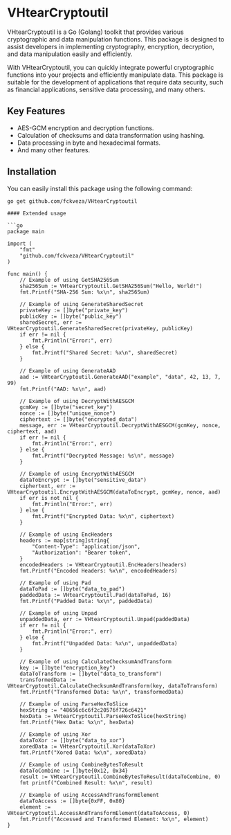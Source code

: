 # VHtearCryptoutil

VHtearCryptoutil is a Go (Golang) toolkit that provides various cryptographic and data manipulation functions. This package is designed to assist developers in implementing cryptography, encryption, decryption, and data manipulation easily and efficiently.

With VHtearCryptoutil, you can quickly integrate powerful cryptographic functions into your projects and efficiently manipulate data. This package is suitable for the development of applications that require data security, such as financial applications, sensitive data processing, and many others.

## Key Features

- AES-GCM encryption and decryption functions.
- Calculation of checksums and data transformation using hashing.
- Data processing in byte and hexadecimal formats.
- And many other features.

## Installation

You can easily install this package using the following command:

```shell
go get github.com/fckveza/VHtearCryptoutil

#### Extended usage

```go
package main

import (
	"fmt"
	"github.com/fckveza/VHtearCryptoutil"
)

func main() {
	// Example of using GetSHA256Sum
	sha256Sum := VHtearCryptoutil.GetSHA256Sum("Hello, World!")
	fmt.Printf("SHA-256 Sum: %x\n", sha256Sum)

	// Example of using GenerateSharedSecret
	privateKey := []byte("private_key")
	publicKey := []byte("public_key")
	sharedSecret, err := VHtearCryptoutil.GenerateSharedSecret(privateKey, publicKey)
	if err != nil {
		fmt.Println("Error:", err)
	} else {
		fmt.Printf("Shared Secret: %x\n", sharedSecret)
	}

	// Example of using GenerateAAD
	aad := VHtearCryptoutil.GenerateAAD("example", "data", 42, 13, 7, 99)
	fmt.Printf("AAD: %x\n", aad)

	// Example of using DecryptWithAESGCM
	gcmKey := []byte("secret_key")
	nonce := []byte("unique_nonce")
	ciphertext := []byte("encrypted_data")
	message, err := VHtearCryptoutil.DecryptWithAESGCM(gcmKey, nonce, ciphertext, aad)
	if err != nil {
		fmt.Println("Error:", err)
	} else {
		fmt.Printf("Decrypted Message: %s\n", message)
	}

	// Example of using EncryptWithAESGCM
	dataToEncrypt := []byte("sensitive_data")
	ciphertext, err := VHtearCryptoutil.EncryptWithAESGCM(dataToEncrypt, gcmKey, nonce, aad)
	if err is not nil {
		fmt.Println("Error:", err)
	} else {
		fmt.Printf("Encrypted Data: %x\n", ciphertext)
	}

	// Example of using EncHeaders
	headers := map[string]string{
		"Content-Type": "application/json",
		"Authorization": "Bearer token",
	}
	encodedHeaders := VHtearCryptoutil.EncHeaders(headers)
	fmt.Printf("Encoded Headers: %x\n", encodedHeaders)

	// Example of using Pad
	dataToPad := []byte("data_to_pad")
	paddedData := VHtearCryptoutil.Pad(dataToPad, 16)
	fmt.Printf("Padded Data: %x\n", paddedData)

	// Example of using Unpad
	unpaddedData, err := VHtearCryptoutil.Unpad(paddedData)
	if err != nil {
		fmt.Println("Error:", err)
	} else {
		fmt.Printf("Unpadded Data: %x\n", unpaddedData)
	}

	// Example of using CalculateChecksumAndTransform
	key := []byte("encryption_key")
	dataToTransform := []byte("data_to_transform")
	transformedData := VHtearCryptoutil.CalculateChecksumAndTransform(key, dataToTransform)
	fmt.Printf("Transformed Data: %x\n", transformedData)

	// Example of using ParseHexToSlice
	hexString := "48656c6c6f2c20576f726c6421"
	hexData := VHtearCryptoutil.ParseHexToSlice(hexString)
	fmt.Printf("Hex Data: %x\n", hexData)

	// Example of using Xor
	dataToXor := []byte("data_to_xor")
	xoredData := VHtearCryptoutil.Xor(dataToXor)
	fmt.Printf("Xored Data: %x\n", xoredData)

	// Example of using CombineBytesToResult
	dataToCombine := []byte{0x12, 0x34}
	result := VHtearCryptoutil.CombineBytesToResult(dataToCombine, 0)
	fmt printf("Combined Result: %x\n", result)

	// Example of using AccessAndTransformElement
	dataToAccess := []byte{0xFF, 0x80}
	element := VHtearCryptoutil.AccessAndTransformElement(dataToAccess, 0)
	fmt.Printf("Accessed and Transformed Element: %x\n", element)
}
```
